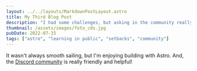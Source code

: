 ```yaml
---
layout: ../../layouts/MarkdownPostLayout.astro
title: My Third Blog Post
description: "I had some challenges, but asking in the community really helped!"
thumbnail: /assets/images/foto_cds.jpg
pubDate: 2022-07-15
tags: ["astro", "learning in public", "setbacks", "community"]
---
```


It wasn't always smooth sailing, but I'm enjoying building with Astro. And, the [Discord community](https://astro.build/chat) is really friendly and helpful!
